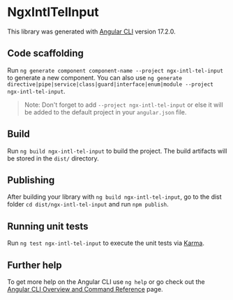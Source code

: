 # NgxIntlTelInput

This library was generated with [Angular CLI](https://github.com/angular/angular-cli) version 17.2.0.

## Code scaffolding

Run `ng generate component component-name --project ngx-intl-tel-input` to generate a new component. You can also use `ng generate directive|pipe|service|class|guard|interface|enum|module --project ngx-intl-tel-input`.
> Note: Don't forget to add `--project ngx-intl-tel-input` or else it will be added to the default project in your `angular.json` file. 

## Build

Run `ng build ngx-intl-tel-input` to build the project. The build artifacts will be stored in the `dist/` directory.

## Publishing

After building your library with `ng build ngx-intl-tel-input`, go to the dist folder `cd dist/ngx-intl-tel-input` and run `npm publish`.

## Running unit tests

Run `ng test ngx-intl-tel-input` to execute the unit tests via [Karma](https://karma-runner.github.io).

## Further help

To get more help on the Angular CLI use `ng help` or go check out the [Angular CLI Overview and Command Reference](https://angular.io/cli) page.
